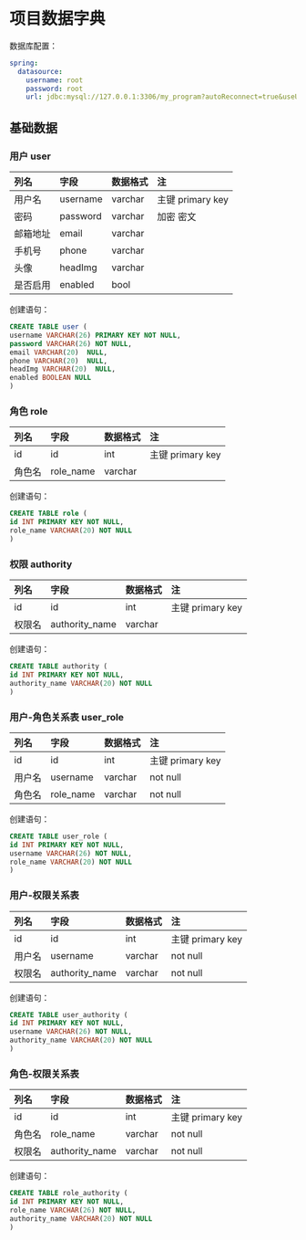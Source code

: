 # 项目数据字典

数据库配置：

```yaml
spring:
  datasource:
    username: root
    password: root
    url: jdbc:mysql://127.0.0.1:3306/my_program?autoReconnect=true&useUnicode=true&characterEncoding=utf8&zeroDateTimeBehavior=CONVERT_TO_NULL&useSSL=false&serverTimezone=CTT
```

## 基础数据

### 用户 user

| 列名   | 字段   | 数据格式 | 注   |
| :-----| :----- | :----- |:-----|
| 用户名 | username | varchar | 主键 primary key |
| 密码  | password | varchar |   加密 密文 |
| 邮箱地址| email   | varchar |   |
| 手机号 | phone  | varchar |   |
| 头像  | headImg | varchar |   |
| 是否启用 | enabled | bool |   |

创建语句：

```sql
CREATE TABLE user (
username VARCHAR(26) PRIMARY KEY NOT NULL,
password VARCHAR(26) NOT NULL,
email VARCHAR(20)  NULL,
phone VARCHAR(20)  NULL,
headImg VARCHAR(20)  NULL,
enabled BOOLEAN NULL
)
```

### 角色 role

| 列名   | 字段   | 数据格式 | 注   |
| :-----| :----- | :----- |:-----|
| id | id | int | 主键 primary key |
| 角色名  | role_name | varchar |    |

创建语句：

```sql
CREATE TABLE role (
id INT PRIMARY KEY NOT NULL,
role_name VARCHAR(20) NOT NULL
)
```

### 权限 authority

| 列名   | 字段   | 数据格式 | 注   |
| :-----| :----- | :----- |:-----|
| id | id | int | 主键 primary key |
| 权限名  | authority_name | varchar |   |

创建语句：

```sql
CREATE TABLE authority (
id INT PRIMARY KEY NOT NULL,
authority_name VARCHAR(20) NOT NULL
)
```

### 用户-角色关系表 user_role

| 列名   | 字段   | 数据格式 | 注   |
| :-----| :----- | :----- |:-----|
| id | id | int | 主键 primary key |
| 用户名  | username | varchar |  not null |
| 角色名  | role_name | varchar |  not null |

创建语句：

```sql
CREATE TABLE user_role (
id INT PRIMARY KEY NOT NULL,
username VARCHAR(26) NOT NULL,
role_name VARCHAR(20) NOT NULL
)
```

### 用户-权限关系表

| 列名   | 字段   | 数据格式 | 注   |
| :-----| :----- | :----- |:-----|
| id | id | int | 主键 primary key |
| 用户名  | username | varchar |  not null |
| 权限名  | authority_name | varchar |  not null |

创建语句：

```sql
CREATE TABLE user_authority (
id INT PRIMARY KEY NOT NULL,
username VARCHAR(26) NOT NULL,
authority_name VARCHAR(20) NOT NULL
)
```

### 角色-权限关系表

| 列名   | 字段   | 数据格式 | 注   |
| :-----| :----- | :----- |:-----|
| id | id | int | 主键 primary key |
| 角色名  | role_name | varchar |  not null |
| 权限名  | authority_name | varchar |  not null |

创建语句：

```sql
CREATE TABLE role_authority (
id INT PRIMARY KEY NOT NULL,
role_name VARCHAR(26) NOT NULL,
authority_name VARCHAR(20) NOT NULL
)
```